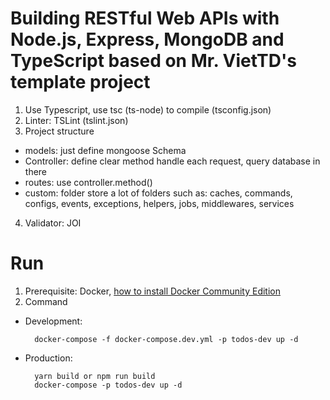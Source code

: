 <h1>Building RESTful Web APIs with Node.js, Express, MongoDB and TypeScript based on Mr. VietTD's template project</h1>

1. Use Typescript, use tsc (ts-node) to compile (tsconfig.json)
2. Linter: TSLint (tslint.json)
3. Project structure
  * models: just define mongoose Schema
  * Controller: define clear method handle each request, query database in there
  * routes: use controller.method()
  * custom: folder store a lot of folders such as: caches, commands, configs, events, exceptions, helpers, jobs, middlewares, services
4. Validator: JOI

<h1>Run</h1>

1. Prerequisite: Docker, [how to install Docker Community Edition](https://docs.docker.com/install/)
2. Command
* Development: 

        docker-compose -f docker-compose.dev.yml -p todos-dev up -d

* Production: 

        yarn build or npm run build
        docker-compose -p todos-dev up -d